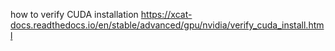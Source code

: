 how to verify CUDA installation
https://xcat-docs.readthedocs.io/en/stable/advanced/gpu/nvidia/verify_cuda_install.html
